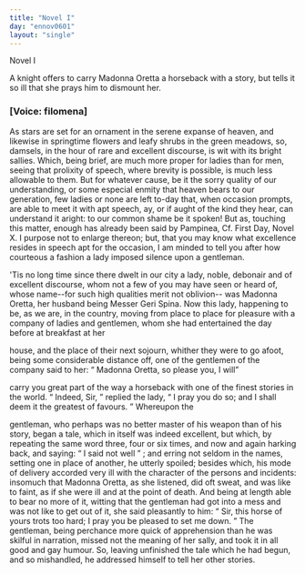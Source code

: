 ```yaml
---
title: "Novel I"
day: "ennov0601"
layout: "single"
---
```

<html>
 <head>
 </head>
 <body>
  <div id="nov0601" type="novella" who="filomena">
   <head>
    Novel I
   </head>
   <argument>
    <p>
     <milestone id="p06010001"/>
     <!--(i)-->
     A knight offers to carry Madonna Oretta a horseback
with a story, but tells it so ill that she prays him to dismount
her.
     <!--(/i)-->
    </p>
   </argument>
   <p>
    <h3>
     [Voice: filomena]
    </h3>
   </p>
   <div3 type="commentary" who="filomena">
    <p>
     <milestone id="p06010002"/>
     <!--(sc)-->
     As
     <!--(/sc)-->
     stars are set for an ornament in the serene
	expanse of heaven, and likewise in springtime flowers and leafy shrubs in the green
	meadows, so, damsels, in the hour of rare and excellent discourse, is wit with its bright
	sallies.  Which, being brief, are much more proper for ladies than for men, seeing that
	prolixity of speech, where brevity is possible, is much less allowable to them.
     <milestone id="p06010003"/>
     But for whatever cause, be it the sorry quality of our understanding, or
	some especial enmity that heaven bears to our generation, few ladies or none are left
	to-day that, when occasion prompts, are able to meet it with apt speech, ay, or if aught
	of the kind they hear, can understand it aright: to our common shame be it spoken!
     <milestone id="p06010004"/>
     But as, touching this matter, enough has already been said by
	Pampinea,
     <note>
      Cf. First Day, Novel X.
     </note>
     I purpose not to enlarge thereon; but, that
	you may know what excellence resides in speech apt for the occasion, I am minded to tell
	you after how courteous a fashion a lady imposed silence upon a gentleman.
    </p>
   </div3>
   <p>
    <milestone id="p06010005"/>
    'Tis no long time since there
dwelt in our city a lady, noble,
 debonair and of excellent discourse, whom
not a few of you may have
 seen or heard of, whose name--for such high
qualities merit not
 oblivion--
    <milestone id="p06010006"/>
    was Madonna Oretta, her husband being Messer
Geri Spina.
 Now this lady, happening to be, as we are, in the country,
moving
 from place to place for pleasure with a company of ladies and
gentlemen,
 whom she had entertained the day before at breakfast at her

house, and the place of their next sojourn, whither they were to go
    <pb n="75"/>
    afoot, being some considerable distance off, one of the gentlemen
of
 the company said to her:
    <milestone id="p06010007"/>
    <q direct="unspecified">
     Madonna Oretta, so please you, I will

carry you great part of the way a horseback with one of the finest
 stories
in the world.
    </q>
    <milestone id="p06010008"/>
    <q direct="unspecified">
     Indeed, Sir,
    </q>
    replied the lady,
    <q direct="unspecified">
     I pray
 you
 do
so; and I shall deem it the greatest of favours.
    </q>
    <milestone id="p06010009"/>
    Whereupon the

gentleman, who perhaps was no better master of his weapon than of
 his
story, began a tale, which in itself was indeed excellent, but which,
 by
repeating the same word three, four or six times, and now and
 again
harking back, and saying:
    <q direct="unspecified">
     I said not well
    </q>
    ; and erring
 not seldom in
the names, setting one in place of another, he utterly
 spoiled; besides
which, his mode of delivery accorded very ill with
 the character of the
persons and incidents:
    <milestone id="p06010010"/>
    insomuch that Madonna
 Oretta, as she listened, did
oft sweat, and was like to faint, as if she
 were ill and at the point of
death. And being at length able to bear
 no more of it, witting that the
gentleman had got into a mess and
 was not like to get out of it, she said
pleasantly to him:
    <milestone id="p06010011"/>
    <q direct="unspecified">
     Sir, this
 horse of yours trots too hard; I pray you
be pleased to set me down.
    </q>
    <milestone id="p06010012"/>
    The gentleman, being perchance more quick
of apprehension than
 he was skilful in narration, missed not the meaning
of her sally, and
 took it in all good and gay humour. So, leaving
unfinished the tale
 which he had begun, and so mishandled, he addressed
himself to tell
 her other stories.
   </p>
  </div>
 </body>
</html>